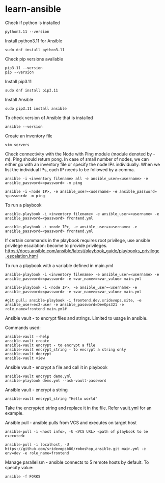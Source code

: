 # learn-ansible

Check if python is installed

````
python3.11 --version
````

Install python3.11 for Ansible 

````
sudo dnf install python3.11
````

Check pip versions available

````
pip3.11 --version
pip --version
````

Install pip3.11

````
sudo dnf install pip3.11
````

Install Ansible

```
sudo pip3.11 install ansible
```

To check version of Ansible that is installed

````
ansible --version
````

Create an inventory file 

````
vim servers
````

Check connectivity with the Node with Ping module (module denoted by -m). Ping should return pong. In case of small number of nodes, we can either go with an inventory file or specify the node IPs individually. When we list the individual IPs, each IP needs to be followed by a comma. 

````
ansible -i <inventory filename> all -e ansible_user=<username> -e ansible_password=<password> -m ping

ansible -i <node IP>, -e ansible_user=<username> -e ansible_password=<password> -m ping
````

To run a playbook 

````
ansible-playbook -i <inventory filename> -e ansible_user=<username> -e ansible_password=<password> frontend.yml

ansible-playbook -i <node IP>, -e ansible_user=<username> -e ansible_password=<password> frontend.yml
````
If certain commands in the playbook requires root privilege, use ansible privilege escalation: become to provide privileges.
https://docs.ansible.com/ansible/latest/playbook_guide/playbooks_privilege_escalation.html

To run a playbook with a variable defined in main.yml

````
ansible-playbook -i <inventory filename> -e ansible_user=<username> -e ansible_password=<password> -e <var_name>=<var_value> main.yml

ansible-playbook -i <node IP>, -e ansible_user=<username> -e ansible_password=<password> -e <var_name>=<var_value> main.yml

#git pull; ansible-playbook -i frontend.dev.sridevops.site, -e ansible_user=ec2-user -e ansible_password=DevOps321 -e role_name=frontend main.yml#
````

Ansible vault - to encrypt files and strings. Limited to usage in ansible. 

Commands used:
````
ansible-vault --help 
ansible-vault create
ansible-vault encrypt - to encrypt a file
ansible-vault encrypt_string - to encrypt a string only
ansible-vault decrypt
ansible-vault view

````
Ansible vault - encrypt a file and call it in playbook

````
ansible-vault encrypt demo.yml
ansible-playbook demo.yml --ask-vault-password 
````

Ansible vault - encrypt a string

````
ansible-vault encrypt_string "Hello world"
````
Take the encrypted string and replace it in the file. Refer vault.yml for an example.

Ansible pull - ansible pulls from VCS and executes on target host

````
ansible-pull -i <host info>, -U <VCS URL> <path of playbook to be executed>

ansible-pull -i localhost, -U https://github.com/sridevopsb80/roboshop_ansible.git main.yml -e env=dev -e role_name=frontend
````

Manage parallelism - ansible connects to 5 remote hosts by default. To specify value:

````
ansible -f FORKS
````



